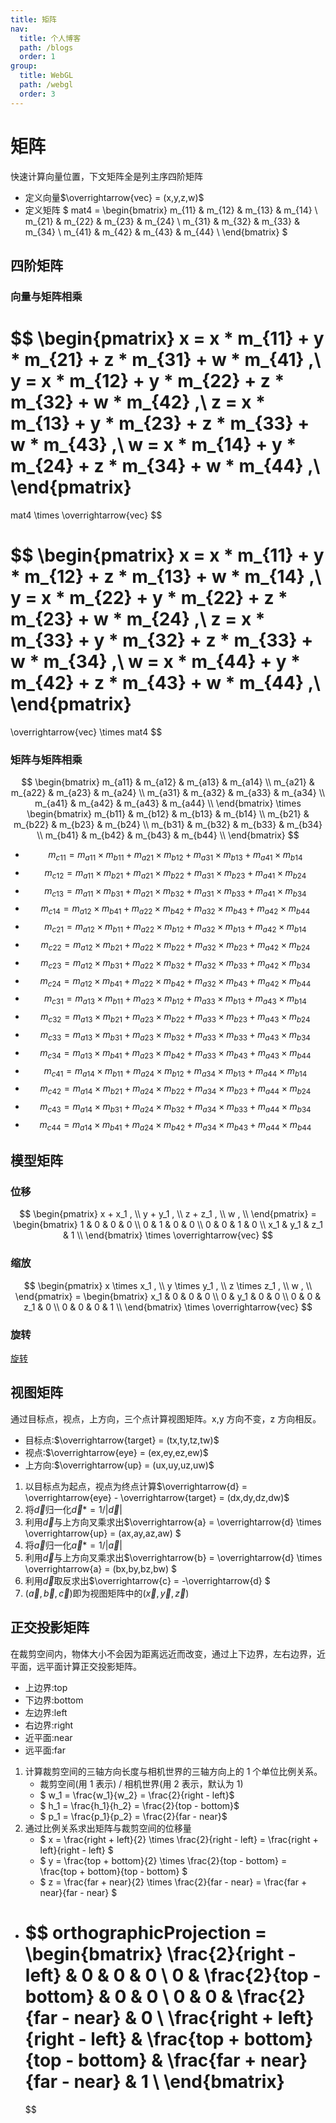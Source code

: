 ```yaml
---
title: 矩阵
nav:
  title: 个人博客
  path: /blogs
  order: 1
group:
  title: WebGL
  path: /webgl
  order: 3
---
```


# 矩阵

快速计算向量位置，下文矩阵全是列主序四阶矩阵

- 定义向量$\overrightarrow{vec} = (x,y,z,w)$
- 定义矩阵
  $
  mat4 =
  \begin{bmatrix}
  m_{11} & m_{12} & m_{13} & m_{14} \\
  m_{21} & m_{22} & m_{23} & m_{24} \\
  m_{31} & m_{32} & m_{33} & m_{34} \\
  m_{41} & m_{42} & m_{43} & m_{44} \\
  \end{bmatrix}
  $

## 四阶矩阵

### 向量与矩阵相乘

$$
\begin{pmatrix}
x = x * m_{11} + y * m_{21} + z * m_{31} + w * m_{41} ,\\
y = x * m_{12} + y * m_{22} + z * m_{32} + w * m_{42} ,\\
z = x * m_{13} + y * m_{23} + z * m_{33} + w * m_{43} ,\\
w = x * m_{14} + y * m_{24} + z * m_{34} + w * m_{44} ,\\
\end{pmatrix}
=
mat4
\times
\overrightarrow{vec}
$$

$$
\begin{pmatrix}
x = x * m_{11} + y * m_{12} + z * m_{13} + w * m_{14} ,\\
y = x * m_{22} + y * m_{22} + z * m_{23} + w * m_{24} ,\\
z = x * m_{33} + y * m_{32} + z * m_{33} + w * m_{34} ,\\
w = x * m_{44} + y * m_{42} + z * m_{43} + w * m_{44} ,\\
\end{pmatrix}
=
\overrightarrow{vec}
\times
mat4
$$

### 矩阵与矩阵相乘

$$
\begin{bmatrix}
m_{a11} & m_{a12} & m_{a13} & m_{a14} \\
m_{a21} & m_{a22} & m_{a23} & m_{a24} \\
m_{a31} & m_{a32} & m_{a33} & m_{a34} \\
m_{a41} & m_{a42} & m_{a43} & m_{a44} \\
\end{bmatrix}
\times
\begin{bmatrix}
m_{b11} & m_{b12} & m_{b13} & m_{b14} \\
m_{b21} & m_{b22} & m_{b23} & m_{b24} \\
m_{b31} & m_{b32} & m_{b33} & m_{b34} \\
m_{b41} & m_{b42} & m_{b43} & m_{b44} \\
\end{bmatrix}
$$

- $$
  m_{c11} = m_{a11} \times m_{b11} + m_{a21} \times m_{b12} + m_{a31} \times m_{b13} + m_{a41} \times m_{b14}
  $$
- $$
  m_{c12} = m_{a11} \times m_{b21} + m_{a21} \times m_{b22} + m_{a31} \times m_{b23} + m_{a41} \times m_{b24}
  $$
- $$
  m_{c13} = m_{a11} \times m_{b31} + m_{a21} \times m_{b32} + m_{a31} \times m_{b33} + m_{a41} \times m_{b34}
  $$
- $$
  m_{c14} = m_{a12} \times m_{b41} + m_{a22} \times m_{b42} + m_{a32} \times m_{b43} + m_{a42} \times m_{b44}
  $$
- $$
  m_{c21} = m_{a12} \times m_{b11} + m_{a22} \times m_{b12} + m_{a32} \times m_{b13} + m_{a42} \times m_{b14}
  $$
- $$
  m_{c22} = m_{a12} \times m_{b21} + m_{a22} \times m_{b22} + m_{a32} \times m_{b23} + m_{a42} \times m_{b24}
  $$
- $$
  m_{c23} = m_{a12} \times m_{b31} + m_{a22} \times m_{b32} + m_{a32} \times m_{b33} + m_{a42} \times m_{b34}
  $$
- $$
  m_{c24} = m_{a12} \times m_{b41} + m_{a22} \times m_{b42} + m_{a32} \times m_{b43} + m_{a42} \times m_{b44}
  $$
- $$
  m_{c31} = m_{a13} \times m_{b11} + m_{a23} \times m_{b12} + m_{a33} \times m_{b13} + m_{a43} \times m_{b14}
  $$
- $$
  m_{c32} = m_{a13} \times m_{b21} + m_{a23} \times m_{b22} + m_{a33} \times m_{b23} + m_{a43} \times m_{b24}
  $$
- $$
  m_{c33} = m_{a13} \times m_{b31} + m_{a23} \times m_{b32} + m_{a33} \times m_{b33} + m_{a43} \times m_{b34}
  $$
- $$
  m_{c34} = m_{a13} \times m_{b41} + m_{a23} \times m_{b42} + m_{a33} \times m_{b43} + m_{a43} \times m_{b44}
  $$
- $$
  m_{c41} = m_{a14} \times m_{b11} + m_{a24} \times m_{b12} + m_{a34} \times m_{b13} + m_{a44} \times m_{b14}
  $$
- $$
  m_{c42} = m_{a14} \times m_{b21} + m_{a24} \times m_{b22} + m_{a34} \times m_{b23} + m_{a44} \times m_{b24}
  $$
- $$
  m_{c43} = m_{a14} \times m_{b31} + m_{a24} \times m_{b32} + m_{a34} \times m_{b33} + m_{a44} \times m_{b34}
  $$
- $$
  m_{c44} = m_{a14} \times m_{b41} + m_{a24} \times m_{b42} + m_{a34} \times m_{b43} + m_{a44} \times m_{b44}
  $$

## 模型矩阵

### 位移

$$
\begin{pmatrix}
x + x_1 , \\
y + y_1 , \\
z + z_1 , \\
w , \\
\end{pmatrix}  =
\begin{bmatrix}
1 & 0 & 0 & 0 \\
0 & 1 & 0 & 0 \\
0 & 0 & 1 & 0 \\
x_1 & y_1 & z_1 & 1 \\
\end{bmatrix}
\times
\overrightarrow{vec}
$$

### 缩放

$$
\begin{pmatrix}
x \times x_1 , \\
y \times y_1 , \\
z \times z_1 , \\
w , \\
\end{pmatrix}  =
\begin{bmatrix}
x_1 & 0 & 0 & 0 \\
0 & y_1 & 0 & 0 \\
0 & 0 & z_1 & 0 \\
0 & 0 & 0 & 1 \\
\end{bmatrix}
\times
\overrightarrow{vec}
$$

### 旋转

[旋转](./旋转.md)

## 视图矩阵

通过目标点，视点，上方向，三个点计算视图矩阵。x,y 方向不变，z 方向相反。

- 目标点:$\overrightarrow{target} = (tx,ty,tz,tw)$
- 视点:$\overrightarrow{eye} = (ex,ey,ez,ew)$
- 上方向:$\overrightarrow{up} = (ux,uy,uz,uw)$

1. 以目标点为起点，视点为终点计算$\overrightarrow{d} = \overrightarrow{eye} - \overrightarrow{target} = (dx,dy,dz,dw)$
1. 将$\overrightarrow{d}$归一化$\overrightarrow{d} *= 1 / |\overrightarrow{d}|$
1. 利用$\overrightarrow{d}$与上方向叉乘求出$\overrightarrow{a} = \overrightarrow{d} \times \overrightarrow{up} = (ax,ay,az,aw) $
1. 将$\overrightarrow{a}$归一化$\overrightarrow{a} *= 1 / |\overrightarrow{a}|$
1. 利用$\overrightarrow{d}$与上方向叉乘求出$\overrightarrow{b} = \overrightarrow{d} \times \overrightarrow{a} = (bx,by,bz,bw) $
1. 利用$\overrightarrow{d}$取反求出$\overrightarrow{c} = -\overrightarrow{d} $
1. $(\overrightarrow{a},\overrightarrow{b},\overrightarrow{c})$即为视图矩阵中的$(\overrightarrow{x},\overrightarrow{y},\overrightarrow{z})$

## 正交投影矩阵

在裁剪空间内，物体大小不会因为距离远近而改变，通过上下边界，左右边界，近平面，远平面计算正交投影矩阵。

- 上边界:top
- 下边界:bottom
- 左边界:left
- 右边界:right
- 近平面:near
- 远平面:far

1. 计算裁剪空间的三轴方向长度与相机世界的三轴方向上的 1 个单位比例关系。
   - 裁剪空间(用 1 表示) / 相机世界(用 2 表示，默认为 1)
   - $ w_1 = \frac{w_1}{w_2} = \frac{2}{right - left}$
   - $ h_1 = \frac{h_1}{h_2} = \frac{2}{top - bottom}$
   - $ p_1 = \frac{p_1}{p_2} = \frac{2}{far - near}$
1. 通过比例关系求出矩阵与裁剪空间的位移量
   - $ x = \frac{right + left}{2} \times \frac{2}{right - left} = \frac{right + left}{right - left} $
   - $ y = \frac{top + bottom}{2} \times \frac{2}{top - bottom} = \frac{top + bottom}{top - bottom} $
   - $ z = \frac{far + near}{2} \times \frac{2}{far - near} = \frac{far + near}{far - near} $

- $$
    orthographicProjection =
    \begin{bmatrix}
    \frac{2}{right - left}            & 0                                 & 0                             & 0 \\
    0                                 & \frac{2}{top - bottom}            & 0                             & 0 \\
    0                                 & 0                                 & \frac{2}{far - near}          & 0 \\
    \frac{right + left}{right - left} & \frac{top + bottom}{top - bottom} & \frac{far + near}{far - near} & 1 \\
    \end{bmatrix}
    =
  $$
